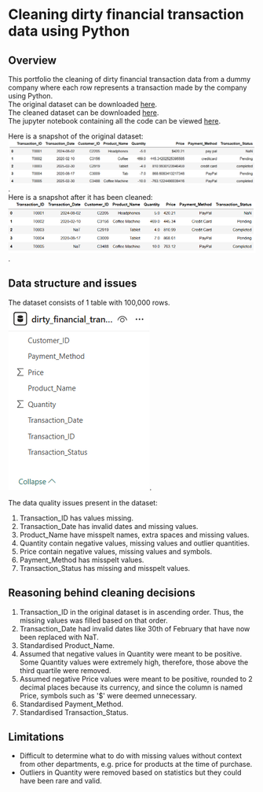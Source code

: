 # Cleaning dirty financial transaction data using Python
## Overview
This portfolio the cleaning of dirty financial transaction data from a dummy company where each row represents a transaction made by the company using Python.     
The original dataset can be downloaded [here](https://github.com/dtan20441/portfolio_transaction_cleaning/blob/main/dirty_financial_transactions.csv).    
The cleaned dataset can be downloaded [here](https://github.com/dtan20441/portfolio_transaction_cleaning/blob/main/cleaned_financial_transactions.csv).    
The jupyter notebook containing all the code can be viewed [here](https://github.com/dtan20441/portfolio_transaction_cleaning/blob/main/Financial%20cleaning.ipynb).    

Here is a snapshot of the original dataset: ![dirty dataset snapshot](https://github.com/dtan20441/portfolio_transaction_cleaning/blob/main/Screenshots/dirty_financial_transaction_snapshot.png).  
Here is a snapshot after it has been cleaned: ![cleaned dataset snapshot](https://github.com/dtan20441/portfolio_transaction_cleaning/blob/main/Screenshots/clean_financial_data.png).  

## Data structure and issues
The dataset consists of 1 table with 100,000 rows.
![Image of dataset](https://github.com/dtan20441/portfolio_transaction_cleaning/blob/main/Screenshots/dirty_financial_transactions_data.png).

The data quality issues present in the dataset:
1. Transaction_ID has values missing.
2. Transaction_Date has invalid dates and missing values.
3. Product_Name have misspelt names, extra spaces and missing values.
4. Quantity contain negative values, missing values and outlier quantities.
5. Price contain negative values, missing values and symbols.
6. Payment_Method has misspelt values.
7. Transaction_Status has missing and misspelt values.

## Reasoning behind cleaning decisions
1. Transaction_ID in the original dataset is in ascending order. Thus, the missing values was filled based on that order.
2. Transaction_Date had invalid dates like 30th of February that have now been replaced with NaT.
3. Standardised Product_Name.
4. Assumed that negative values in Quantity were meant to be positive. Some Quantity values were extremely high, therefore, those above the third quartile were removed.
5. Assumed negative Price values were meant to be positive, rounded to 2 decimal places because its currency, and since the column is named Price, symbols such as '$' were deemed unnecessary.
6. Standardised Payment_Method.
7. Standardised Transaction_Status.

## Limitations
- Difficult to determine what to do with missing values without context from other departments, e.g. price for products at the time of purchase.
- Outliers in Quantity were removed based on statistics but they could have been rare and valid. 
